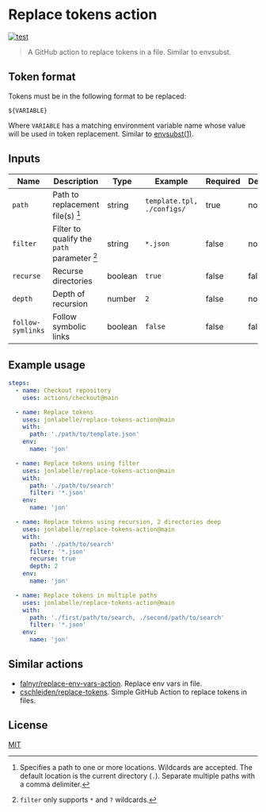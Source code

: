 # Replace tokens action

[![test](https://github.com/jonlabelle/replace-tokens-action/actions/workflows/test.yml/badge.svg)](https://github.com/jonlabelle/replace-tokens-action/actions/workflows/test.yml)

> A GitHub action to replace tokens in a file. Similar to envsubst.

## Token format

Tokens must be in the following format to be replaced:

```console
${VARIABLE}
```

Where `VARIABLE` has a matching environment variable name whose value will be
used in token replacement. Similar to [envsubst\(1\)](https://www.gnu.org/software/gettext/manual/html_node/envsubst-Invocation.html).

## Inputs

| Name              | Description                                 | Type    | Example                    | Required | Default |
| ----------------- | ------------------------------------------- | ------- | -------------------------- | -------- | ------- |
| `path`            | Path to replacement file(s) [^1]            | string  | `template.tpl, ./configs/` | true     | none    |
| `filter`          | Filter to qualify the `path` parameter [^2] | string  | `*.json`                   | false    | none    |
| `recurse`         | Recurse directories                         | boolean | `true`                     | false    | false   |
| `depth`           | Depth of recursion                          | number  | `2`                        | false    | none    |
| `follow-symlinks` | Follow symbolic links                       | boolean | `false`                    | false    | false   |

[^1]: Specifies a path to one or more locations. Wildcards are accepted. The default location is the current directory (`.`). Separate multiple paths with a comma delimiter.
[^2]: `filter` only supports `*` and `?` wildcards.

## Example usage

```yaml
steps:
  - name: Checkout repository
    uses: actions/checkout@main

  - name: Replace tokens
    uses: jonlabelle/replace-tokens-action@main
    with:
      path: './path/to/template.json'
    env:
      name: 'jon'

  - name: Replace tokens using filter
    uses: jonlabelle/replace-tokens-action@main
    with:
      path: './path/to/search'
      filter: '*.json'
    env:
      name: 'jon'

  - name: Replace tokens using recursion, 2 directories deep
    uses: jonlabelle/replace-tokens-action@main
    with:
      path: './path/to/search'
      filter: '*.json'
      recurse: true
      depth: 2
    env:
      name: 'jon'

  - name: Replace tokens in multiple paths
    uses: jonlabelle/replace-tokens-action@main
    with:
      path: './first/path/to/search, ./second/path/to/search'
      filter: '*.json'
    env:
      name: 'jon'
```

## Similar actions

- [falnyr/replace-env-vars-action](https://github.com/falnyr/replace-env-vars-action/tree/master). Replace env vars in file.
- [cschleiden/replace-tokens](https://github.com/marketplace/actions/replace-tokens). Simple GitHub Action to replace tokens in files.

## License

[MIT](LICENSE)
